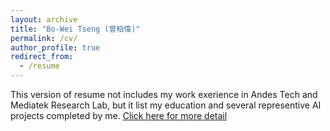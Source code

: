 ```yaml
---
layout: archive
title: "Bo-Wei Tseng (曾柏偉)"
permalink: /cv/
author_profile: true
redirect_from:
  - /resume
---
```

This version of resume not includes my work exerience in Andes Tech and Mediatek Research Lab, but it list my education and several representive AI projects completed by me. [Click here for more detail](https://bwtseng.github.io/files/BW_Tseng_CV_2021_Jan.pdf)
